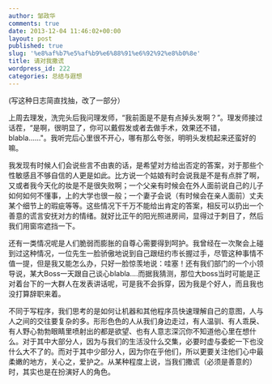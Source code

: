 ```yaml
---
author: 邹政华
comments: true
date: 2013-12-04 11:46:02+00:00
layout: post
published: true
slug: '%e8%af%b7%e5%af%b9%e6%88%91%e6%92%92%e8%b0%8e'
title: 请对我撒谎
wordpress_id: 222
categories: 总结与遐想
---
```


(写这种日志简直找抽，改了一部分）

上周去理发，洗完头后我问理发师，“我前面是不是有点掉头发啊？”。理发师接过话茬，“是啊，很明显了，你可以戴假发或者去做手术，效果还不错，blabla......"。我听完后心里很不开心，哪有那么夸张，明明头发梳起来还蛮好的嘛。

我发现有时候人们会说些言不由衷的话，是希望对方给出否定的答案，对于那些个性敏感且不够自信的人更是如此。比方说一个姑娘有时会说我是不是有点胖了啊，又或者我今天化的妆是不是很失败啊；一个父亲有时候会在外人面前说自己的儿子如何如何不懂事，上的大学也很一般；一个妻子会说（有时候会在亲人面前）丈夫某个细节上的瑕疵等等。这些情况下千万不能给出肯定的答案，相反可以扔出一个善意的谎言安抚对方的情绪。就好比正午的阳光照进房间，显得过于刺目了，然后我们用窗帘遮挡一下。

还有一类情况呢是人们脆弱而膨胀的自尊心需要得到呵护。我曾经在一次聚会上碰到过这种情况，一位先生一脸骄傲地说到自己跟纽约市长握过手，尽管这种事情不值一提，但是我又能怎么办，只好一脸惊羡地说：哇塞！还有我们部门的一个小领导说，某大Boss一天跟自己谈心blabla....而据我猜测，那位大boss当时可能是正对着台下的一大群人在发表讲话呢，可是我不会拆穿，因为我是个好人，而且我也没打算辞职来着。

不同于写程序，我们思考的是如何让机器和其他程序员快速理解自己的意图，人与人之间的交往要复杂的多。形形色色的人从我们身边走过，有人温驯、有人乖戾、有人野心勃勃眼睛里喷射出的都是欲望、也有人意志深沉你不知道他心里在想什么。对于其中大部分人，因为与我们的生活没什么交集，必要时虚与委蛇一下也没什么大不了的。而对于其中少部分人，因为你在乎他们，所以更要关注他们心中最柔嫩的地方，关心之，爱护之。从某种程度上说，当我们撒谎（必须是善意的）时，其实也是在扮演好人的角色。
